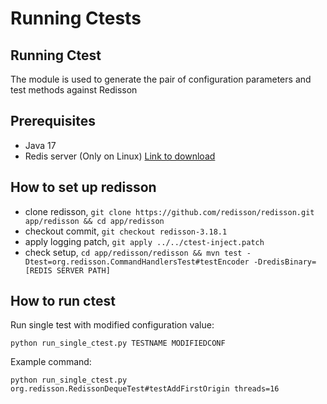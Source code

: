 # Running Ctests

## Running Ctest
The module is used to generate the pair of configuration parameters and test methods against Redisson

## Prerequisites
- Java 17
- Redis server (Only on Linux) [Link to download](https://redis.io/docs/getting-started/installation/install-redis-on-linux/)

## How to set up redisson
- clone redisson, `git clone https://github.com/redisson/redisson.git app/redisson && cd app/redisson`
- checkout commit, `git checkout redisson-3.18.1`
- apply logging patch, `git apply ../../ctest-inject.patch`
- check setup, `cd app/redisson/redisson && mvn test -Dtest=org.redisson.CommandHandlersTest#testEncoder -DredisBinary=[REDIS SERVER PATH]`

## How to run ctest
Run single test with modified configuration value:

`python run_single_ctest.py TESTNAME MODIFIEDCONF`

Example command:

`python run_single_ctest.py org.redisson.RedissonDequeTest#testAddFirstOrigin threads=16`
